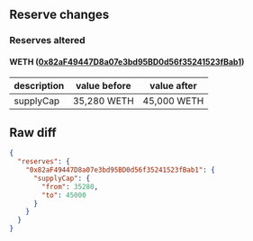 ## Reserve changes

### Reserves altered

#### WETH ([0x82aF49447D8a07e3bd95BD0d56f35241523fBab1](https://https://arbiscan.io/address/0x82aF49447D8a07e3bd95BD0d56f35241523fBab1))

| description | value before | value after |
| --- | --- | --- |
| supplyCap | 35,280 WETH | 45,000 WETH |


## Raw diff

```json
{
  "reserves": {
    "0x82aF49447D8a07e3bd95BD0d56f35241523fBab1": {
      "supplyCap": {
        "from": 35280,
        "to": 45000
      }
    }
  }
}
```